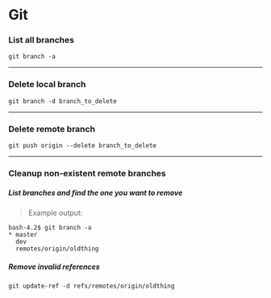 # Git


### List all branches

```
git branch -a
```

---

### Delete local branch

```
git branch -d branch_to_delete
```

---

### Delete remote branch

```
git push origin --delete branch_to_delete
```

---

### Cleanup non-existent remote branches

##### List branches and find the one you want to remove

> Example output:
```
bash-4.2$ git branch -a
* master
  dev
  remotes/origin/oldthing

```

##### Remove invalid references

```
git update-ref -d refs/remotes/origin/oldthing
```
